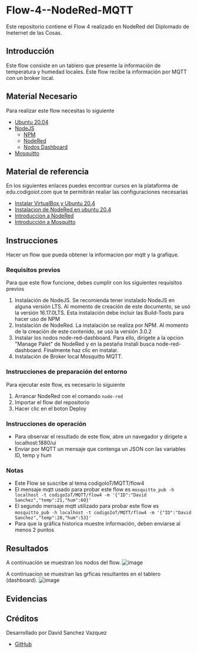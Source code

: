 # Flow-4--NodeRed-MQTT
Este repositorio contiene el Flow 4 realizado en NodeRed del Diplomado de Ineternet de las Cosas.

## Introducción

Este flow consiste en un tablero que presente la información de temperatura y humedad locales. Este flow recibe la información por MQTT con un broker local.

## Material Necesario

Para realizar este flow necesitas lo siguiente

- [Ubuntu 20.04](https://releases.ubuntu.com/20.04/)
- [NodeJS](https://nodejs.org/es/)
    - [NPM](https://www.npmjs.com/)
    - [NodeRed](https://nodered.org/docs/getting-started/local)
    - [Nodos Dashboard](https://flows.nodered.org/node/node-red-dashboard)
- [Mosquitto](https://mosquitto.org/)

## Material de referencia

En los siguientes enlaces puedes encontrar cursos en la plataforma de edu.codigoiot.com que te permitirán realiar las configuraciones necesarias

- [Instalar VirtualBox y Ubuntu 20.4](https://www.youtube.com/watch?v=rYkKjmwuot0)
- [Instalacion de NodeRed en ubuntu 20.4](https://www.arubacloud.com/tutorial/how-to-install-node-red-on-ubuntu-20-04.aspx)
- [Introduccion a NodeRed](https://www.codigoiot.com/curso/introduccion-a-node-red/)
- [Introducción a Mosquitto](https://edu.codigoiot.com/course/view.php?id=851)

## Instrucciones
Hacer un flow que pueda obtener la informacion por mqtt y la grafique.

### Requisitos previos

Para que este flow funcione, debes cumplir con los siguientes requisitos previos
1. Instalación de NodeJS. Se recomienda tener instalado NodeJS en alguna versión LTS. Al momento de creación de este documento, se usó la versión 16.17.0LTS. Esta instalación debe incluir las Build-Tools para hacer uso de NPM
2. Instalación de NodeRed. La instalación se realiza por NPM. Al momento de la creación de este contenido, se usó la versión 3.0.2
3. Instalar los nodos node-red-dashboard. Para ello, dirigete a la opcion "Manage Palet" de NodeRed y en la pestaña Install busca node-red-dashboard. Finalmente haz clic en instalar.
4. Instalación de Broker local Mosquitto MQTT.

### Instrucciones de preparación del entorno

Para ejecutar este flow, es necesario lo siguiente
1. Arrancar NodeRed con el comando `node-red`
2. Importar el flow del repositorio
3. Hacer clic en el boton Deploy

### Instrucciones de operación

- Para observar el resutlado de este flow, abre un navegador y dirígete a localhost:1880/ui
-  Enviar por MQTT un mensaje que contenga un JSON con las variables ID, temp y hum

### Notas

- Este Flow se suscribe al tema codigoIoT/MQTT/flow4
- El mensaje mqtt usado para probar este flow es `mosquitto_pub -h localhost -t codigoIoT/MQTT/flow4 -m '{"ID":"David Sanchez","temp":21,"hum":60}'`
- El segundo mensaje mqtt utilizado para probar este flow es `mosquitto_pub -h localhost -t codigoIoT/MQTT/flow4 -m '{"ID":"David Sanchez","temp":20,"hum":53}'`
- Para que la gráfica historica muestre información, deben enviarse al menos 2 puntos

## Resultados
A continuación se muestran los nodos del flow.
![image](https://user-images.githubusercontent.com/111893490/189499229-79c2cf02-b141-46e6-b1eb-7c1c198dafd5.png)

A continuacion se muestran las grficas resultantes en el tablero (dashboard).
![image](https://user-images.githubusercontent.com/111893490/189499289-4b405f68-afa0-4b40-931e-6c6642300e3c.png)

## Evidencias


## Créditos

Desarrollado por David Sanchez Vazquez
- [GitHub](https://github.com/DavidSv00)
